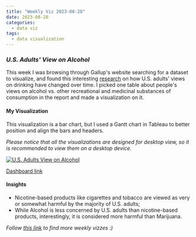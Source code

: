 ```yaml
---
title: "Weekly Viz 2023-08-28"
date: 2023-08-28
categories:
  - data viz
tags:
  - data visualization
---
```


### *U.S. Adults' View on Alcohol*

This week I was browsing through Gallup's website searching for a dataset to visualize, and found this interesting [research](https://news.gallup.com/poll/509588/americans-view-moderate-drinking-unhealthy.aspx) on how U.S. adults' views on drinking have changed over time. I picked one table about people's views on alcohol vs. other recreational and medicinal substances of consumption in the report and made a visualization on it.  

#### My Visualization

This visualization is a bar chart, but I used a Gantt chart in Tableau to better position and align the bars and headers.    

*Please notice that all the visualizations are designed for desktop view, so it is recommended to view them on a desktop device.*  

<div class='tableauPlaceholder' id='viz1693285593662' style='position: relative'>
  <noscript><a href='#'>
    <img alt='U.S. Adults View on Alcohol ' src='https:&#47;&#47;public.tableau.com&#47;static&#47;images&#47;20&#47;20230828U_S_AdultsViewonAlcohol&#47;U_S_AdultsViewonAlcohol&#47;1_rss.png' style='border: none' />
  </a></noscript>
  <object class='tableauViz'  style='display:none;'>
    <param name='host_url' value='https%3A%2F%2Fpublic.tableau.com%2F' />
    <param name='embed_code_version' value='3' />
    <param name='site_root' value='' />
    <param name='name' value='20230828U_S_AdultsViewonAlcohol&#47;U_S_AdultsViewonAlcohol' />
    <param name='tabs' value='no' />
    <param name='toolbar' value='yes' />
    <param name='static_image' value='https:&#47;&#47;public.tableau.com&#47;static&#47;images&#47;20&#47;20230828U_S_AdultsViewonAlcohol&#47;U_S_AdultsViewonAlcohol&#47;1.png' /> 
    <param name='animate_transition' value='yes' />
    <param name='display_static_image' value='yes' />
    <param name='display_spinner' value='yes' />
    <param name='display_overlay' value='yes' />
    <param name='display_count' value='yes' />
    <param name='language' value='en-US' />
    <param name='filter' value='publish=yes' />
  </object></div>             
  <script type='text/javascript'>   
    var divElement = document.getElementById('viz1693285593662');    
    var vizElement = divElement.getElementsByTagName('object')[0];       
    if ( divElement.offsetWidth > 800 ) { vizElement.style.width='800px';vizElement.style.height='527px';} else if ( divElement.offsetWidth > 500 ) { vizElement.style.width='800px';vizElement.style.height='527px';} else { vizElement.style.width='100%';vizElement.style.height='727px';}             
    var scriptElement = document.createElement('script');          
    scriptElement.src = 'https://public.tableau.com/javascripts/api/viz_v1.js';   
    vizElement.parentNode.insertBefore(scriptElement, vizElement);       
  </script>  

[Dashboard link](https://public.tableau.com/views/20230828U_S_AdultsViewonAlcohol/U_S_AdultsViewonAlcohol?:language=en-US&publish=yes&:display_count=n&:origin=viz_share_link)
  
#### Insights
* Nicotine-based products like cigarettes and tobacco are viewed as very or somewhat harmful by the majority of U.S. adults;
* While Alcohol is less concerned by U.S. adults than nicotine-based products, interestingly, it is considered more harmful than Marijuana.  
  
*Follow [this link](https://yudong-94.github.io/personal-website/project/WeeklyViz2023/) to find more weekly vizzes :)*
